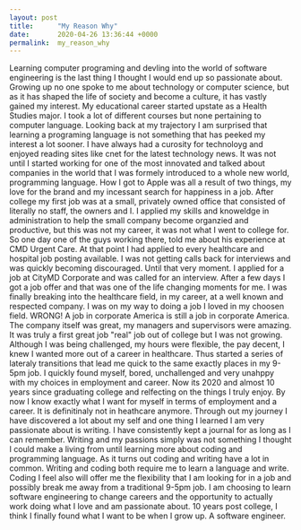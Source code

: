 ```yaml
---
layout: post
title:      "My Reason Why"
date:       2020-04-26 13:36:44 +0000
permalink:  my_reason_why
---
```



Learning computer programing and devling into the world of software engineering is the last thing I thought I would end up so passionate about. Growing up no one spoke to me about technology or computer science, but as it has shaped the life of society and become a culture, it has vastly gained my interest.  My educational career started upstate as a Health Studies major. I took a lot of different courses but none pertaining to computer language. Looking back at my trajectory I am surprised that learning a programing language is not something that has peeked my interest a lot sooner. I have always had a curosity for technoloyg and enjoyed reading sites like cnet for the latest technology news. It was not until I started working for one of the most innovated and talked about companies in the world that I was formely introduced to a whole new world, programming language. How I got to Apple was all a result of two things, my love for the brand and my incessant search for happiness in a job. After college my first job was at a small, privately owned office that consisted of literally no staff, the owners and I. I applied my skills and knoweldge in administration to help the small company become organzied and productive, but this was not my career, it was not what I went to college for. So one day one of the guys working there, told me about his experience at CMD Urgent Care. At that point I had applied to every healthcare and hospital job posting available. I was not getting calls back for interviews and was quickly becoming discouraged. Until that very moment. I applied for a job at CityMD Corporate and was called for an interview. After a few days I got a job offer and that was one of the life changing moments for me. I was finally breaking into the healthcare field, in my career, at a well known and respected company. I was on my way to doing a job I loved in my choosen field. WRONG! A job in corporate America is still a job in corporate America. The company itself was great, my managers and supervisors were amazing. It was truly a first great job "real" job out of college but I was not growing. Although I was being challenged, my hours were flexible, the pay decent, I knew I wanted more out of a career in healthcare. Thus started a series of lateraly transitions that lead me quick to the same exactly places in my 9-5pm job.  I quickly found myself, bored, unchallenged and very unahppy with my choices in employment and career. Now its 2020 and almost 10 years since graduating college and relfecting on the things I truly enjoy. By now I know exactly what I want for myself in terms of employment and a career. It is definitinaly not in heathcare anymore. Through out my journey I have discovered a lot about my self and one thing I learned I am very passionate about is writing. I have consistently kept a journal for as long as I can remember. Writing and my passions simply was not something I thought I could make a living from until learning more about coding and programming language. As it turns out coding and writing have a lot in common. Writing and coding both require me to learn a language and write. Coding I feel also will offer me the flexibility that I am looking for in a job and possibly break me away from a traditional 9-5pm job. I am choosing to learn software engineering to change careers and the opportunity to actually work doing what I love and am passionate about. 10 years post college, I think I finally found what I want to be when I grow up. A software engineer.  


